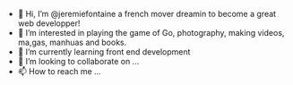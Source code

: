 - 👋 Hi, I’m @jeremiefontaine a french mover dreamin to become a great web developper! 
- 👀 I’m interested in playing the game of Go, photography, making videos, ma,gas, manhuas and books. 
- 🌱 I’m currently learning front end development
- 💞️ I’m looking to collaborate on ...
- 📫 How to reach me ...

<!---
jeremiefontaine/jeremiefontaine is a ✨ special ✨ repository because its `README.md` (this file) appears on your GitHub profile.
You can click the Preview link to take a look at your changes.
--->
